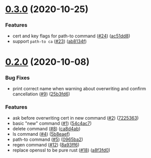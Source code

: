 # [0.3.0](https://github.com/orndorffgrant/devca/compare/v0.2.0...v0.3.0) (2020-10-25)


### Features

* cert and key flags for path-to command ([#24](https://github.com/orndorffgrant/devca/issues/24)) ([ac51dd8](https://github.com/orndorffgrant/devca/commit/ac51dd89ef29c10866a78b8aeb7afbb4e77a18c5))
* support `path-to ca` ([#23](https://github.com/orndorffgrant/devca/issues/23)) ([ab8134f](https://github.com/orndorffgrant/devca/commit/ab8134fc4b6328684220fe4fe07e0c09c4bf7176))



# [0.2.0](https://github.com/orndorffgrant/devca/compare/54c4ac7f076ef56b2bbd7d03f25344737d6ae8ca...v0.2.0) (2020-10-08)


### Bug Fixes

* print correct name when warning about overwriting and confirm cancellation ([#9](https://github.com/orndorffgrant/devca/issues/9)) ([25b3fd6](https://github.com/orndorffgrant/devca/commit/25b3fd6fa038d9983568c3f52c16382dd5b947f5))


### Features

* ask before overwriting cert in new command ([#2](https://github.com/orndorffgrant/devca/issues/2)) ([7225363](https://github.com/orndorffgrant/devca/commit/7225363bc340b8c028bace41b4742e439fbd3dbe))
* basic "new" command ([#1](https://github.com/orndorffgrant/devca/issues/1)) ([54c4ac7](https://github.com/orndorffgrant/devca/commit/54c4ac7f076ef56b2bbd7d03f25344737d6ae8ca))
* delete command ([#8](https://github.com/orndorffgrant/devca/issues/8)) ([ca8d4ab](https://github.com/orndorffgrant/devca/commit/ca8d4aba481ed0c5512675b91c1f2e4ff795d7d0))
* ls command ([#4](https://github.com/orndorffgrant/devca/issues/4)) ([5b8eaef](https://github.com/orndorffgrant/devca/commit/5b8eaefb83aaa85048365174ab6d60fe6234228c))
* path-to command ([#5](https://github.com/orndorffgrant/devca/issues/5)) ([0965ba2](https://github.com/orndorffgrant/devca/commit/0965ba232f67c32f900764d31e13548a3a871161))
* regen command ([#12](https://github.com/orndorffgrant/devca/issues/12)) ([8a93ff6](https://github.com/orndorffgrant/devca/commit/8a93ff64dcfb0b4724f6598a0bb65c8e6a2bfecc))
* replace openssl to be pure rust ([#18](https://github.com/orndorffgrant/devca/issues/18)) ([a8f3fd0](https://github.com/orndorffgrant/devca/commit/a8f3fd0098d9fc897adcbf31465cd1bcac64b614))



